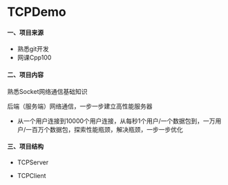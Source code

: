 # TCPDemo

#### 一、项目来源

- 熟悉git开发
- 网课Cpp100

#### 二、项目内容

熟悉Socket网络通信基础知识

后端（服务端）网络通信，一步一步建立高性能服务器

- 从一个用户连接到10000个用户连接，从每秒1个用户/一个数据包到，一万用户/一百万个数据包，探索性能瓶颈，解决瓶颈，一步一步优化

#### 三、项目结构

- TCPServer



- TCPClient
